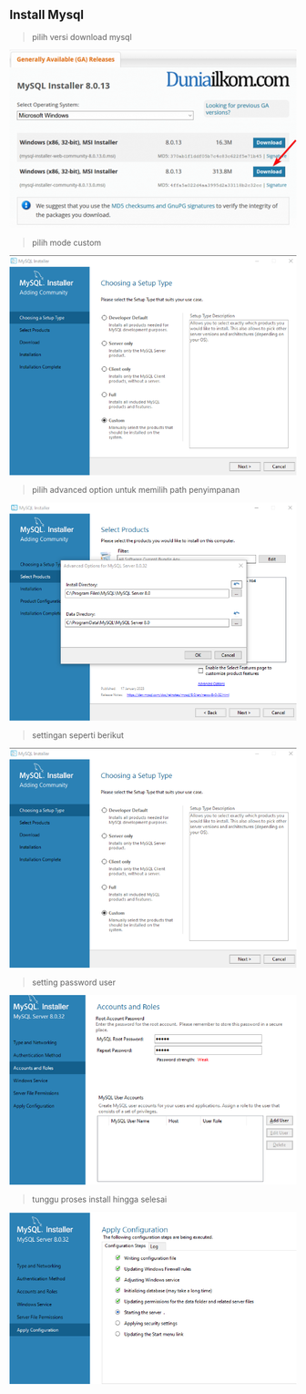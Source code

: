 Install Mysql
--------------------

>pilih versi download mysql

![1](mysql-install-vesion.png)

>pilih mode custom

![2](choose-custom.png)

>pilih advanced option untuk memilih path penyimpanan

![3](path-mysql.png)

>settingan seperti berikut

![4](choose-custom.png)

>setting password user

![5](passowrd-mysql.png)

>tunggu proses install hingga selesai

![6](proses-mysql.png)

